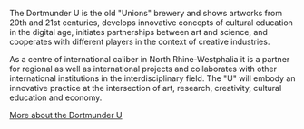 The Dortmunder U is the old "Unions" brewery and shows artworks from 20th and 21st centuries,
develops innovative concepts of cultural education in the digital age, initiates
partnerships between art and science, and cooperates with different players in
the context of creative industries.

As a centre of international caliber in North Rhine-Westphalia it is a partner
for regional as well as international projects and collaborates with other
international institutions in the interdisciplinary field. The "U" will embody
an innovative practice at the intersection of art, research, creativity,
cultural education and economy.

[More about the Dortmunder U](http://www.dortmunder-u.de/en)
